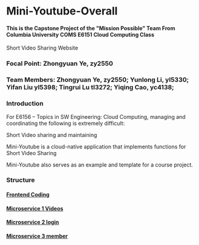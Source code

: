 # Mini-Youtube-Overall
#### This is the Capstone Project of the "Mission Possible" Team From Columbia University COMS E6151 Cloud Computing Class 

Short Video Sharing Website

### Focal Point: Zhongyuan Ye, zy2550

### Team Members: Zhongyuan Ye, zy2550; Yunlong Li, yl5330; Yifan Liu yl5398; Tingrui Lu tl3272;  Yiqing Cao, yc4138;

### Introduction

For E6156 – Topics in SW Engineering: Cloud Computing, managing and coordinating the following is extremely difficult:


Short Video sharing and maintaining

Mini-Youtube is a cloud-native application that implements functions for Short Video Sharing

Mini-Youtube also serves as an example and template for a course project.

### Structure

#### [Frontend Coding](https://github.com/Zhongyuan-Ye/Mini-Youtube-Frontend.git)

#### [Microservice 1 Videos]()

#### [Microservice 2 login]()

#### [Microservice 3 member]()

